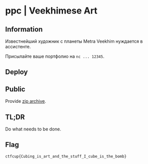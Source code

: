 # ppc | Veekhimese Art

## Information

Известнейший художник с планеты Metra Veekhim нуждается в ассистенте.

Присылайте ваше портфолио на `nc ... 12345`.

## Deploy


## Public
Provide [zip archive](public/ppc-art.zip).

## TL;DR
Do what needs to be done.

## Flag
`ctfcup{Cubing_is_art_and_the_stuff_I_cube_is_the_bomb}`

